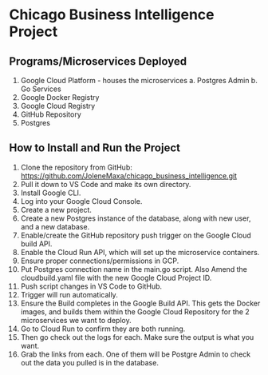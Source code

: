 # Chicago Business Intelligence Project

## Programs/Microservices Deployed
1. Google Cloud Platform - houses the microservices
    a. Postgres Admin
    b. Go Services
2. Google Docker Registry
3. Google Cloud Registry
4. GitHub Repository
5. Postgres 


## How to Install and Run the Project
1. Clone the repository from GitHub: https://github.com/JoleneMaxa/chicago_business_intelligence.git
2. Pull it down to VS Code and make its own directory.
3. Install Google CLI.
4. Log into your Google Cloud Console.
5. Create a new project.
6. Create a new Postgres instance of the database, along with new user, and a new database.
7. Enable/create the GitHub repository push trigger on the Google Cloud build API.
8. Enable the Cloud Run API, which will set up the microservice containers.
9. Ensure proper connections/permissions in GCP.
10. Put Postgres connection name in the main.go script. Also Amend the cloudbuild.yaml file with the new Google Cloud Project ID.
11. Push script changes in VS Code to GitHub. 
12. Trigger will run automatically.
13. Ensure the Build completes in the Google Build API. This gets the Docker images, and builds them within the Google Cloud Repository for the 2 microservices we want to deploy.
14. Go to Cloud Run to confirm they are both running.
15. Then go check out the logs for each. Make sure the output is what you want.
16. Grab the links from each. One of them will be Postgre Admin to check out the data you pulled is in the database.


